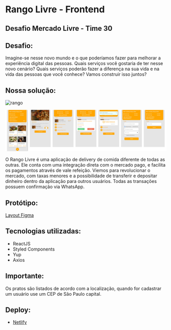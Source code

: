 # Rango Livre - Frontend

## Desafio Mercado Livre - Time 30

## Desafio:

Imagine-se nesse novo mundo e o que poderíamos fazer para melhorar a experiência digital das pessoas. Quais serviços você gostaria de ter nesse novo cenário? Quais serviços poderão fazer a diferença na sua vida e na vida das pessoas que você conhece? Vamos construir isso juntos?

## Nossa solução: 

![rango](https://user-images.githubusercontent.com/48728541/86552012-1f66a980-bf1d-11ea-8348-309563ee4529.png)

<p align=center>
<img src=".github/image.jpg"/>
<p>

O Rango Livre é uma aplicação de delivery de comida diferente de todas as outras. Ele conta com uma integração direta com o mercado pago, e facilita os pagamentos através de vale refeição. Viemos para revolucionar o mercado, com taxas menores e a possibilidade de transferir e depositar dinheiro dentro da aplicação para outros usuários. Todas as transações possuem confirmação via WhatsApp.

## Protótipo: 

[Layout Figma](https://www.figma.com/file/UwPUsQBI3WySbAbv9QXIBD/Rango-Livre?node-id=0%3A1)

## Tecnologias utilizadas:

- ReactJS
- Styled Components
- Yup
- Axios

## Importante:

Os pratos são listados de acordo com a localização, quando for cadastrar um usuário use um CEP de São Paulo capital.

## Deploy:

- [Netlify](https://rangolivre.netlify.app/)


